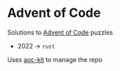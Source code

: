 # Advent of Code

Solutions to [Advent of Code](https://adventofcode.com) puzzles

- 2022 -> `rust`

Uses [aoc-kit](https://github.com/crcarrick/aoc-kit) to manage the repo
